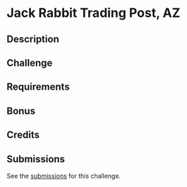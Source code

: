 # Jack Rabbit Trading Post, AZ

## Description

## Challenge

## Requirements

## Bonus

## Credits

## Submissions

See the [submissions]() for this challenge.
